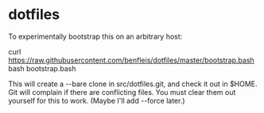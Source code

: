 dotfiles
========

To experimentally bootstrap this on an arbitrary host:

  curl https://raw.githubusercontent.com/benfleis/dotfiles/master/bootstrap.bash
  bash bootstrap.bash

This will create a --bare clone in src/dotfiles.git, and check it out in $HOME.
Git will complain if there are conflicting files. You must clear them out
yourself for this to work. (Maybe I'll add --force later.)
